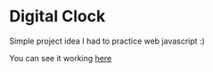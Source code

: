 # Digital Clock

Simple project idea I had to practice web javascript :)
 
 You can see it working <a href="https://itsdamel.github.io/clock/">here</a>
